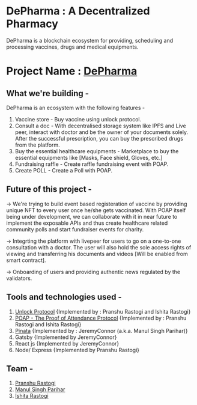 # DePharma : A Decentralized Pharmacy
DePharma is a blockchain ecosystem for providing, scheduling and processing vaccines, drugs and medical equipments.


# Project Name  : [DePharma](https://depharma.gatsbyjs.io)

## What we're building - 

DePharma is an ecosystem with the following features -

1. Vaccine store - Buy vaccine using unlock protocol.
2. Consult a doc - With decentralised storage system like IPFS and Live peer, interact with doctor and be the owner of your documents solely. After the successful prescription, you can buy the prescribed drugs from the platform.
3. Buy the essential healthcare equipments - Marketplace to buy the essential equipments like  [Masks, Face shield, Gloves, etc.]
4. Fundraising raffle - Create raffle fundraising event with POAP.
5. Create POLL - Create a Poll with POAP.


## Future of this project - 

-> We're trying to build event based registeration of vaccine by providing unique NFT to every user once he/she gets vaccinated. With POAP itself being under development, we can collaborate with it in near future to implement the exposable APIs and thus create healthcare related community polls and start fundraiser events for charity.

-> Integrting the platform with livepeer for users to go on a one-to-one consultation with a doctor. The user will also hold the sole access rights of viewing and transferring his documents and videos [Will be enabled from smart contract].

-> Onboarding of users and providing authentic news regulated by the validators.


## Tools and technologies used - 

1. [Unlock Protocol](https://unlock-protocol.com/) {Implemented by : Pranshu Rastogi and Ishita Rastogi}
2. [POAP - The Proof of Attendance Protocol](https://www.poap.xyz/) {Implemented by : Pranshu Rastogi and Ishita Rastogi}
3. [Pinata](https://pinata.cloud/) {Implemented by : JeremyConnor (a.k.a. Manul Singh Parihar)}
4. Gatsby {Implemented by JeremyConnor}
5. React js {Implemented by JeremyConnor}
6. Node/ Express {Implemented by Pranshu Rastogi}


## Team -

1. [Pranshu Rastogi](https://github.com/pranshurastogi)
2. [Manul Singh Parihar](https://github.com/JeremyConnor)
3. [Ishita Rastogi](https://github.com/ishitarastogi)
